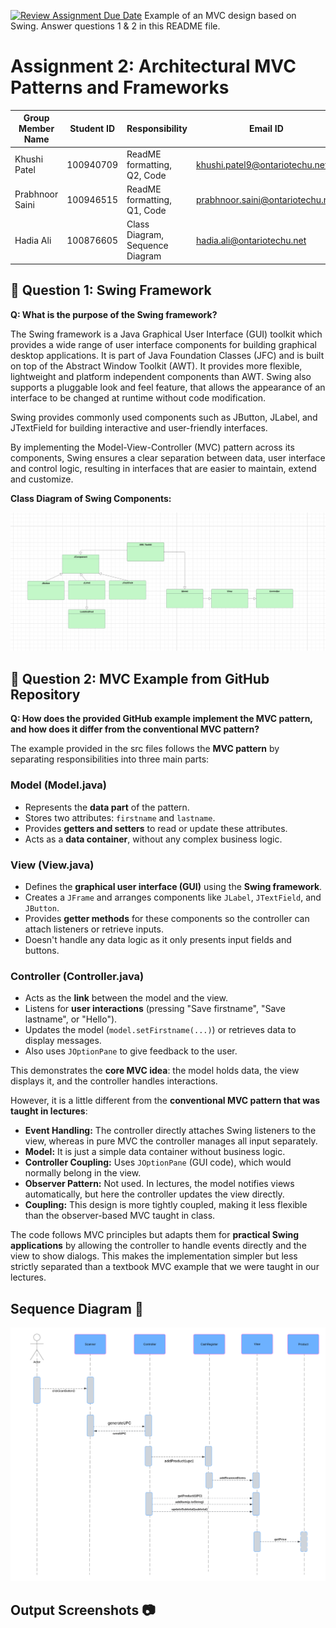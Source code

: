 [![Review Assignment Due Date](https://classroom.github.com/assets/deadline-readme-button-22041afd0340ce965d47ae6ef1cefeee28c7c493a6346c4f15d667ab976d596c.svg)](https://classroom.github.com/a/57HVEcop)
Example of an MVC design based on Swing. Answer questions 1 & 2 in this README file.

# Assignment 2: Architectural MVC Patterns and Frameworks
| Group Member Name | Student ID | Responsibility | Email ID |
|-------------------|------------|----------------|----------|
| Khushi Patel         | 100940709     | ReadME formatting, Q2, Code | khushi.patel9@ontariotechu.net |
| Prabhnoor Saini         | 100946515    | ReadME formatting, Q1, Code | prabhnoor.saini@ontariotechu.net |
| Hadia Ali         | 100876605   | Class Diagram, Sequence Diagram | hadia.ali@ontariotechu.net |

## 📌 Question 1: Swing Framework

**Q: What is the purpose of the Swing framework?** 

The Swing framework is a Java Graphical User Interface (GUI) toolkit which provides a wide range of user interface components for building graphical desktop applications. It is part of Java Foundation Classes (JFC) and is built on top of the Abstract Window Toolkit (AWT). It provides more flexible, lightweight and platform independent components than AWT. Swing also supports a pluggable look and feel feature, that allows the appearance of an interface to be changed at runtime without code modification.

Swing provides commonly used components such as JButton, JLabel, and JTextField for building interactive and user-friendly interfaces.

By implementing the Model-View-Controller (MVC) pattern across its components, Swing ensures a clear separation between data, user interface and control logic, resulting in interfaces that are easier to maintain, extend and customize.

**Class Diagram of Swing Components:**

<p align="center">
  <img src="Images/Class Diagram.png" alt="Class Diagram" width="600"/>
</p>

## 📌 Question 2: MVC Example from GitHub Repository

**Q: How does the provided GitHub example implement the MVC pattern, and how does it differ from the conventional MVC pattern?**  

The example provided in the src files follows the **MVC pattern** by separating responsibilities into three main parts:  

### **Model (Model.java)**  
- Represents the **data part** of the pattern.  
- Stores two attributes: `firstname` and `lastname`.  
- Provides **getters and setters** to read or update these attributes.  
- Acts as a **data container**, without any complex business logic.  
### **View (View.java)**  
 - Defines the **graphical user interface (GUI)** using the **Swing framework**.  
 - Creates a `JFrame` and arranges components like `JLabel`, `JTextField`, and `JButton`.  
 - Provides **getter methods** for these components so the controller can attach listeners or retrieve inputs.  
 - Doesn't handle any data logic as it only presents input fields and buttons. 
### **Controller (Controller.java)**  
- Acts as the **link** between the model and the view.  
- Listens for **user interactions** (pressing "Save firstname", "Save lastname", or "Hello").  
- Updates the model (`model.setFirstname(...)`) or retrieves data to display messages.  
- Also uses `JOptionPane` to give feedback to the user.    

This demonstrates the **core MVC idea**: the model holds data, the view displays it, and the controller handles interactions.  

However, it is a little different from the **conventional MVC pattern that was taught in lectures**:  
- **Event Handling:** The controller directly attaches Swing listeners to the view, whereas in pure MVC the controller manages all input separately.  
- **Model:** It is just a simple data container without business logic.  
- **Controller Coupling:** Uses `JOptionPane` (GUI code), which would normally belong in the view.  
- **Observer Pattern:** Not used. In lectures, the model notifies views automatically, but here the controller updates the view directly.  
- **Coupling:** This design is more tightly coupled, making it less flexible than the observer-based MVC taught in class.   

The code follows MVC principles but adapts them for **practical Swing applications** by allowing the controller to handle events directly and the view to show dialogs. This makes the implementation simpler but less strictly separated than a textbook MVC example that we were taught in our lectures.   


## Sequence Diagram 📝

<p align="center">
  <img src="Images/Sequence Diagram (1).png" alt="Sequence Diagram" width="1000"/> 
</p>


## Output Screenshots 📷
